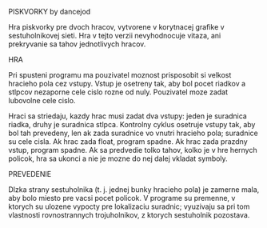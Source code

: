 PISKVORKY by dancejod

Hra piskvorky pre dvoch hracov, vytvorene v korytnacej grafike v sestuholnikovej sieti.
Hra v tejto verzii nevyhodnocuje vitaza, ani prekryvanie sa tahov jednotlivych hracov.


HRA

Pri spusteni programu ma pouzivatel moznost prisposobit si velkost hracieho pola cez vstupy. Vstup je osetreny tak, aby bol pocet riadkov a stlpcov nezaporne cele cislo rozne od nuly. Pouzivatel moze zadat lubovolne cele cislo.

Hraci sa striedaju, kazdy hrac musi zadat dva vstupy: jeden je suradnica riadka, druhy je suradnica stlpca. Kontrolny cyklus osetruje vstupy tak, aby bol tah prevedeny, len ak zada suradnice vo vnutri hracieho pola; suradnice su cele cisla.
Ak hrac zada float, program spadne.
Ak hrac zada prazdny vstup, program spadne.
Ak sa predvedie tolko tahov, kolko je v hre hernych policok, hra sa ukonci a nie je mozne do nej dalej vkladat symboly.


PREVEDENIE

Dlzka strany sestuholnika (t. j. jednej bunky hracieho pola) je zamerne mala, aby bolo miesto pre vacsi pocet policok.
V programe su premenne, v ktorych su ulozene vypocty pre lokalizaciu suradnic; vyuzivaju sa pri tom vlastnosti rovnostrannych trojuholnikov, z ktorych sestuholnik pozostava.